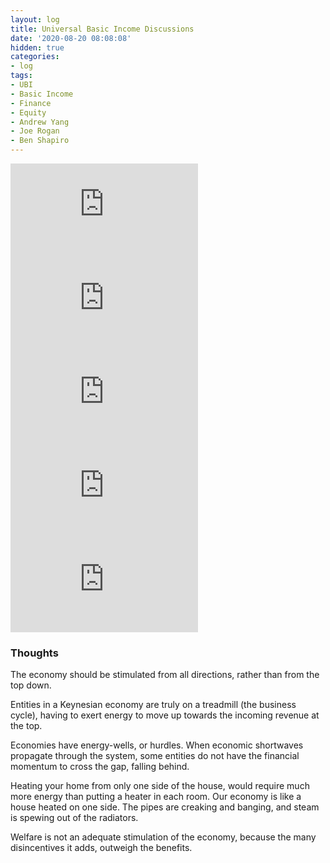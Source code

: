 ```yaml
---
layout: log 
title: Universal Basic Income Discussions
date: '2020-08-20 08:08:08'
hidden: true
categories:
- log
tags:
- UBI
- Basic Income
- Finance
- Equity
- Andrew Yang
- Joe Rogan
- Ben Shapiro
---
```


<iframe src="https://www.youtube.com/embed/hS9wOdenEys" frameborder="0" allowfullscreen></iframe>

<iframe src="https://www.youtube.com/embed/X2KEYSz7WBY" frameborder="0" allowfullscreen></iframe>

<iframe src="https://www.youtube.com/embed/-DHuRTvzMFw" frameborder="0" allowfullscreen></iframe>

<iframe src="https://www.youtube.com/embed/v7gKGq_MYpU" frameborder="0" allowfullscreen></iframe>

<iframe src="https://www.youtube.com/embed/6_XWoLE6MYc" frameborder="0" allowfullscreen></iframe>

### Thoughts

The economy should be stimulated from all directions, rather than from the top down.

Entities in a Keynesian economy are truly on a treadmill (the business cycle), having to exert energy to move up towards the incoming revenue at the top.

Economies have energy-wells, or hurdles. When economic shortwaves propagate through the system, some entities do not have the financial momentum to cross the gap, falling behind.

Heating your home from only one side of the house, would require much more energy than putting a heater in each room. Our economy is like a house heated on one side. The pipes are creaking and banging, and steam is spewing out of the radiators.

Welfare is not an adequate stimulation of the economy, because the many disincentives it adds, outweigh the benefits.
